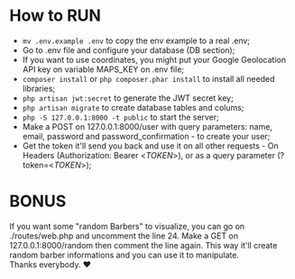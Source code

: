 # How to RUN

* ```mv .env.example .env``` to copy the env example to a real .env;
* Go to .env file and configure your database (DB section);
* If you want to use coordinates, you might put your Google Geolocation API key on variable MAPS_KEY on .env file;
* ```composer install``` or ```php composer.phar install``` to install all needed libraries;
* ```php artisan jwt:secret``` to generate the JWT secret key;
* ```php artisan migrate``` to create database tables and colums;
* ```php -S 127.0.0.1:8000 -t public``` to start the server;
* Make a POST on 127.0.0.1:8000/user with query parameters: name, email, password and password_confirmation - to create your user;
* Get the token it'll send you back and use it on all other requests - On Headers (Authorization: Bearer <_TOKEN_>), or as a query parameter (?token=<_TOKEN_>);

# BONUS

If you want some "random Barbers" to visualize, you can go on ./routes/web.php and uncomment the line 24. Make a GET on 127.0.0.1:8000/random then comment the line again. This way it'll create random barber informations and you can use it to manipulate.
<br>
Thanks everybody. ❤️
